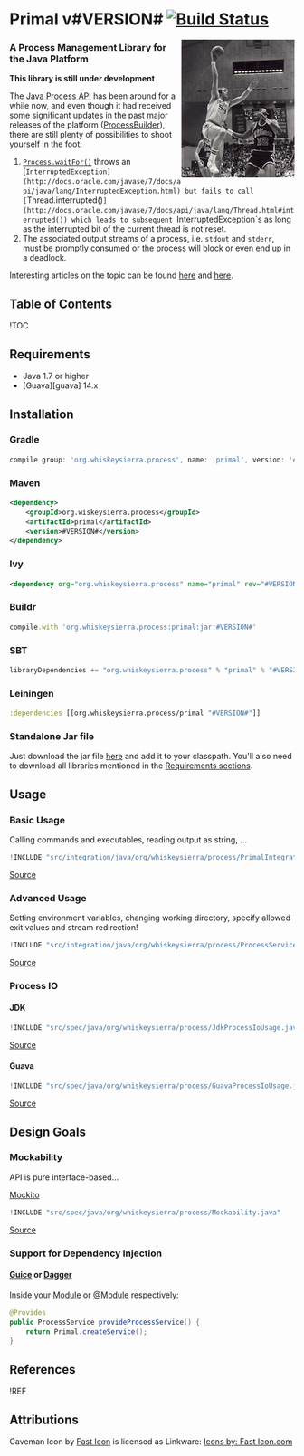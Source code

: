 # Primal v#VERSION# [![Build Status](https://travis-ci.org/whiskeysierra/primal.png?branch=master)](http://travis-ci.org/whiskeysierra/primal)

<img src="icon.png" alt="Caveman icon" align="right"/>

### A **Pr**ocess **Ma**nagement **L**ibrary for the Java Platform
**This library is still under development**

The [Java Process API](http://docs.oracle.com/javase/7/docs/api/java/lang/Process.html) has been around
for a while now, and even though it had received some significant updates in the past major releases
of the platform ([ProcessBuilder](http://docs.oracle.com/javase/7/docs/api/java/lang/ProcessBuilder.html)),
there are still plenty of possibilities to shoot yourself in the foot:

1. [`Process.waitFor()`](http://docs.oracle.com/javase/7/docs/api/java/lang/Process.html#waitFor()) throws an
[`InterruptedException](http://docs.oracle.com/javase/7/docs/api/java/lang/InterruptedException.html) but
fails to call [`Thread.interrupted()`](http://docs.oracle.com/javase/7/docs/api/java/lang/Thread.html#interrupted())
which leads to subsequent `InterruptedException`s as long as the interrupted bit of the current thread is
not reset.
2. The associated output streams of a process, i.e. `stdout` and  `stderr`, must be promptly consumed or the
process will block or even end up in a deadlock.

Interesting articles on the topic can be found [here][javaworld] and [here][cnblogs].

## Table of Contents
!TOC

## Requirements

- Java 1.7 or higher
- [Guava][guava] 14.x

## Installation

### Gradle
```groovy
compile group: 'org.whiskeysierra.process', name: 'primal', version: '#VERSION#'
```

### Maven

```xml
<dependency>
    <groupId>org.wiskeysierra.process</groupId>
    <artifactId>primal</artifactId>
    <version>#VERSION#</version>
</dependency>
```

### Ivy
```xml
<dependency org="org.whiskeysierra.process" name="primal" rev="#VERSION#"/>
```

### Buildr
```ruby
compile.with 'org.whiskeysierra.process:primal:jar:#VERSION#'
```

### SBT
```scala
libraryDependencies += "org.whiskeysierra.process" % "primal" % "#VERSION#"
```

### Leiningen
```clojure
:dependencies [[org.whiskeysierra.process/primal "#VERSION#"]]
```

### Standalone Jar file
Just download the jar file [here](#) and add it to your classpath. You'll also need to download all
libraries mentioned in the [Requirements sections](#requirements).

## Usage

### Basic Usage
Calling commands and executables, reading output as string, ...

```java
!INCLUDE "src/integration/java/org/whiskeysierra/process/PrimalIntegrationTest.java"
```
[Source](src/integration/java/org/whiskeysierra/process/PrimalIntegrationTest.java)

### Advanced Usage
Setting environment variables, changing working directory, specify allowed exit values and
stream redirection!

```java
!INCLUDE "src/integration/java/org/whiskeysierra/process/ProcessServiceIntegrationTest.java"
```
[Source](src/integration/java/org/whiskeysierra/process/ProcessServiceIntegrationTest.java)

### Process IO

#### JDK
```java
!INCLUDE "src/spec/java/org/whiskeysierra/process/JdkProcessIoUsage.java"
```
[Source](src/spec/java/org/whiskeysierra/process/JdkProcessIoUsage.java)

#### Guava
```java
!INCLUDE "src/spec/java/org/whiskeysierra/process/GuavaProcessIoUsage.java"
```
[Source](src/spec/java/org/whiskeysierra/process/GuavaProcessIoUsage.java)

## Design Goals

### Mockability
API is pure interface-based...

[Mockito][mockito]

```java
!INCLUDE "src/spec/java/org/whiskeysierra/process/Mockability.java"
```
[Source](src/spec/java/org/whiskeysierra/process/Mockability.java)

### Support for Dependency Injection

#### [Guice][guice] or [Dagger][dagger]

Inside your [Module](http://google-guice.googlecode.com/git/javadoc/com/google/inject/Module.html) or
[@Module](http://square.github.io/dagger/javadoc/dagger/Module.html) respectively:

```java
@Provides
public ProcessService provideProcessService() {
    return Primal.createService();
}
```

## References
!REF

[guice]: https://code.google.com/p/google-guice/ "Guice"
[dagger]: http://square.github.io/dagger/ "Dagger"
[mockito]: https://code.google.com/p/mockito/ "Mockito"
[javaworld]: http://www.javaworld.com/jw-12-2000/jw-1229-traps.html "When Runtime.exec() won't"
[cnblogs]: http://www.cnblogs.com/abnercai/archive/2012/12/27/2836008.html "java.lang.Process Pitfalls"

## Attributions
Caveman Icon by [Fast Icon](http://www.iconarchive.com/show/dino-icons-by-fasticon/Caveman-rock-2-icon.html) 
is licensed as Linkware: [Icons by: Fast Icon.com](http://www.fasticon.com/)

